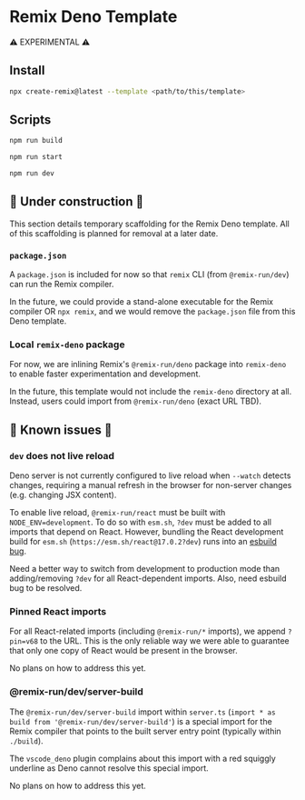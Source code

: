 # Remix Deno Template

⚠️ EXPERIMENTAL ⚠️

## Install

```sh
npx create-remix@latest --template <path/to/this/template>
```

## Scripts

```sh
npm run build
```

```sh
npm run start
```

```sh
npm run dev
```

## 🚧 Under construction 🚧

This section details temporary scaffolding for the Remix Deno template.
All of this scaffolding is planned for removal at a later date.

### `package.json`

A `package.json` is included for now so that `remix` CLI (from `@remix-run/dev`) can run the Remix compiler.

In the future, we could provide a stand-alone executable for the Remix compiler OR `npx remix`, and we would remove the `package.json` file from this Deno template.

### Local `remix-deno` package

For now, we are inlining Remix's `@remix-run/deno` package into `remix-deno` to enable faster experimentation and development.

In the future, this template would not include the `remix-deno` directory at all.
Instead, users could import from `@remix-run/deno` (exact URL TBD).

## 🐞 Known issues 🐞

### `dev` does not live reload

Deno server is not currently configured to live reload when `--watch` detects changes, requiring a manual refresh in the browser for non-server changes (e.g. changing JSX content).

To enable live reload, `@remix-run/react` must be built with `NODE_ENV=development`.
To do so with `esm.sh`, `?dev` must be added to all imports that depend on React.
However, bundling the React development build for `esm.sh` (`https://esm.sh/react@17.0.2?dev`) runs into an [esbuild bug](https://github.com/evanw/esbuild/issues/2099).

Need a better way to switch from development to production mode than adding/removing `?dev` for all React-dependent imports.
Also, need esbuild bug to be resolved.

### Pinned React imports

For all React-related imports (including `@remix-run/*` imports), we append `?pin=v68` to the URL.
This is the only reliable way we were able to guarantee that only one copy of React would be present in the browser.

No plans on how to address this yet.

### @remix-run/dev/server-build

The `@remix-run/dev/server-build` import within `server.ts` (`import * as build from '@remix-run/dev/server-build'`) is a special import for the Remix compiler that points to the built server entry point (typically within `./build`).

The `vscode_deno` plugin complains about this import with a red squiggly underline as Deno cannot resolve this special import.

No plans on how to address this yet.

